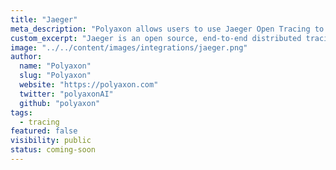 ```yaml
---
title: "Jaeger"
meta_description: "Polyaxon allows users to use Jaeger Open Tracing to trace your API calls in Polyaxon."
custom_excerpt: "Jaeger is an open source, end-to-end distributed tracing."
image: "../../content/images/integrations/jaeger.png"
author:
  name: "Polyaxon"
  slug: "Polyaxon"
  website: "https://polyaxon.com"
  twitter: "polyaxonAI"
  github: "polyaxon"
tags: 
  - tracing
featured: false
visibility: public
status: coming-soon
---
```

